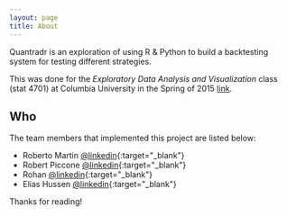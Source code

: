 ```yaml
---
layout: page
title: About
---
```


<p class="message">
  Quantradr is an exploration of using R & Python to build a backtesting system
  for testing different strategies.
</p>

This was done for the *Exploratory Data Analysis and Visualization* class (stat
4701) at Columbia University in the Spring of 2015 [link](http://stat4701.github.io/edav/).

## Who
The team members that implemented this project are listed below: 

* Roberto Martin [@linkedin](https://www.linkedin.com/pub/roberto-martin/8/990/211){:target="_blank"}
* Robert Piccone [@linkedin](https://www.linkedin.com){:target="_blank"}
* Rohan [@linkedin](https://www.linkedin.com){:target="_blank"}
* Elias Hussen [@linkedin](https://www.linkedin.com){:target="_blank"}



Thanks for reading!
